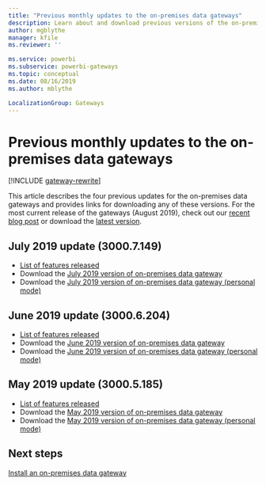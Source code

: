 ```yaml
---
title: "Previous monthly updates to the on-premises data gateways"
description: Learn about and download previous versions of the on-premises data gateways.
author: mgblythe
manager: kfile
ms.reviewer: ''

ms.service: powerbi
ms.subservice: powerbi-gateways
ms.topic: conceptual
ms.date: 08/16/2019
ms.author: mblythe

LocalizationGroup: Gateways
---
```


# Previous monthly updates to the on-premises data gateways

[!INCLUDE [gateway-rewrite](../includes/gateway-rewrite.md)]

This article describes the four previous updates for the on-premises data gateways and provides links for downloading any of these versions. For the most current release of the gateways (August 2019), check out our [recent blog post](https://powerbi.microsoft.com/blog/on-premises-data-gateway-august-2019-update-is-now-available/) or download the [latest version](https://go.microsoft.com/fwlink/?LinkId=820925&clcid=0x409).

## July 2019 update (3000.7.149)

- [List of features released](https://powerbi.microsoft.com/blog/on-premises-data-gateway-july-2019-update-is-now-available/)
- Download the [July 2019 version of on-premises data gateway](https://download.microsoft.com/download/D/A/1/DA1FDDB8-6DA8-4F50-B4D0-18019591E182/GatewayInstall-19-07.exe)
- Download the [July 2019 version of on-premises data gateway (personal mode)](https://download.microsoft.com/download/6/0/2/602A459E-E1A3-4FB9-B07F-FC2B60881900/On-premises%20data%20gateway%20(personal%20mode)-19-07.exe)

## June 2019 update (3000.6.204)

- [List of features released](https://powerbi.microsoft.com/blog/on-premises-data-gateway-june-2019-update-is-now-available/)
- Download the [June 2019 version of on-premises data gateway](https://download.microsoft.com/download/D/A/1/DA1FDDB8-6DA8-4F50-B4D0-18019591E182/GatewayInstall-19-06.exe)
- Download the [June 2019 version of on-premises data gateway (personal mode)](https://download.microsoft.com/download/6/0/2/602A459E-E1A3-4FB9-B07F-FC2B60881900/On-premises%20data%20gateway%20(personal%20mode)-19-06.exe)

## May 2019 update (3000.5.185)

- [List of features released](https://powerbi.microsoft.com/blog/on-premises-data-gateway-may-2019-update-is-now-available)
- Download the [May 2019 version of on-premises data gateway](https://download.microsoft.com/download/D/A/1/DA1FDDB8-6DA8-4F50-B4D0-18019591E182/GatewayInstall-19-05.exe)
- Download the [May 2019 version of on-premises data gateway (personal mode)](https://download.microsoft.com/download/6/0/2/602A459E-E1A3-4FB9-B07F-FC2B60881900/On-premises%20data%20gateway%20(personal%20mode)-19-05.exe)

## Next steps

[Install an on-premises data gateway](service-gateway-install.md)
